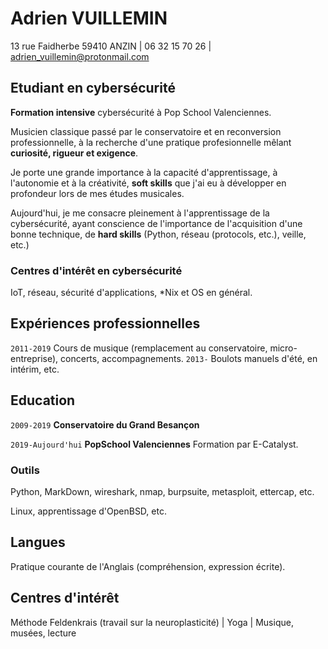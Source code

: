 # Adrien VUILLEMIN
13 rue Faidherbe 59410 ANZIN | 06 32 15 70 26 | adrien_vuillemin@protonmail.com


## Etudiant en cybersécurité

**Formation intensive** cybersécurité à Pop School Valenciennes.

Musicien classique passé par le conservatoire et en reconversion professionnelle, à la recherche d'une pratique profesionnelle mêlant **curiosité, rigueur et exigence**.

Je porte une grande importance à la capacité d'apprentissage, à l'autonomie et à la créativité, **soft skills** que j'ai eu à développer en profondeur lors de mes études musicales.

Aujourd'hui, je me consacre pleinement à l'apprentissage de la cybersécurité, ayant conscience de l'importance de l'acquisition d'une bonne technique, de **hard skills** (Python, réseau (protocols, etc.), veille, etc.)

### Centres d'intérêt en cybersécurité

IoT, réseau, sécurité d'applications, \*Nix et OS en général.

## Expériences professionnelles

`2011-2019` Cours de musique (remplacement au conservatoire, micro-entreprise), concerts, accompagnements.
`2013-` Boulots manuels d'été, en intérim, etc.


## Education

`2009-2019`
__Conservatoire du Grand Besançon__

`2019-Aujourd'hui`
__PopSchool Valenciennes__ Formation par E-Catalyst.

### Outils

Python, MarkDown, wireshark, nmap, burpsuite, metasploit, ettercap, etc.

Linux, apprentissage d'OpenBSD, etc.

## Langues

Pratique courante de l'Anglais (compréhension, expression écrite).

## Centres d'intérêt 

Méthode Feldenkrais (travail sur la neuroplasticité) | Yoga | Musique, musées, lecture 

<!-- ### Footer

Dernière mise à jour : Janvier 2020 -->


